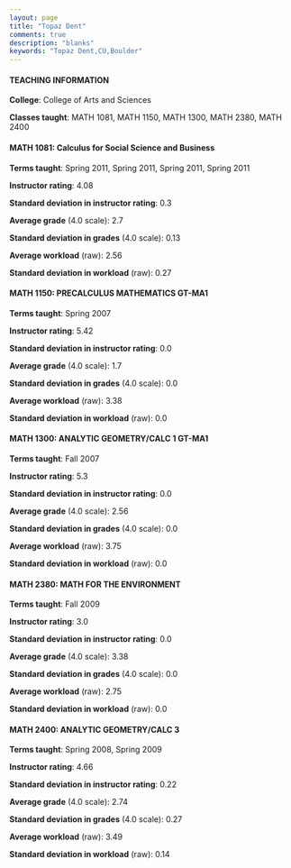 ```yaml
---
layout: page
title: "Topaz Dent" 
comments: true
description: "blanks"
keywords: "Topaz Dent,CU,Boulder"
---
```

<head>
<script src="https://ajax.googleapis.com/ajax/libs/jquery/2.1.3/jquery.min.js"></script>
<script src="https://dl.dropboxusercontent.com/s/pc42nxpaw1ea4o9/highcharts.js?dl=0"></script>
<!-- <script src="../assets/js/highcharts.js"></script> -->
<style type="text/css">@font-face {
	font-family: "Bebas Neue";
	src: url(https://www.filehosting.org/file/details/544349/BebasNeue Regular.otf) format("opentype");
	}
	h1.Bebas { 
		font-family: "Bebas Neue", Verdana, Tahoma;
	}
</style>
</head>
	   
#### TEACHING INFORMATION

**College**: College of Arts and Sciences

**Classes taught**: MATH 1081, MATH 1150, MATH 1300, MATH 2380, MATH 2400

#### MATH 1081: Calculus for Social Science and Business

**Terms taught**: Spring 2011, Spring 2011, Spring 2011, Spring 2011

**Instructor rating**: 4.08

**Standard deviation in instructor rating**: 0.3

**Average grade** (4.0 scale): 2.7

**Standard deviation in grades** (4.0 scale): 0.13

**Average workload** (raw): 2.56

**Standard deviation in workload** (raw): 0.27

#### MATH 1150: PRECALCULUS MATHEMATICS GT-MA1

**Terms taught**: Spring 2007

**Instructor rating**: 5.42

**Standard deviation in instructor rating**: 0.0

**Average grade** (4.0 scale): 1.7

**Standard deviation in grades** (4.0 scale): 0.0

**Average workload** (raw): 3.38

**Standard deviation in workload** (raw): 0.0

#### MATH 1300: ANALYTIC GEOMETRY/CALC 1 GT-MA1

**Terms taught**: Fall 2007

**Instructor rating**: 5.3

**Standard deviation in instructor rating**: 0.0

**Average grade** (4.0 scale): 2.56

**Standard deviation in grades** (4.0 scale): 0.0

**Average workload** (raw): 3.75

**Standard deviation in workload** (raw): 0.0

#### MATH 2380: MATH FOR THE ENVIRONMENT

**Terms taught**: Fall 2009

**Instructor rating**: 3.0

**Standard deviation in instructor rating**: 0.0

**Average grade** (4.0 scale): 3.38

**Standard deviation in grades** (4.0 scale): 0.0

**Average workload** (raw): 2.75

**Standard deviation in workload** (raw): 0.0

#### MATH 2400: ANALYTIC GEOMETRY/CALC 3

**Terms taught**: Spring 2008, Spring 2009

**Instructor rating**: 4.66

**Standard deviation in instructor rating**: 0.22

**Average grade** (4.0 scale): 2.74

**Standard deviation in grades** (4.0 scale): 0.27

**Average workload** (raw): 3.49

**Standard deviation in workload** (raw): 0.14

